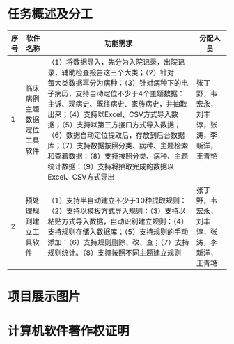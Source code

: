 # 任务概述及分工 <br/>

| 序号 | 软件名称                     | 功能需求                                                     | 分配人员                                     |
| ---- | ---------------------------- | ------------------------------------------------------------ | -------------------------------------------- |
| 1    | 临床病例主题数据定位工具软件 | （1）将数据导入，先分为入院记录，出院记录，辅助检查报告这三个大类；（2）针对<br/>每大类数据再分为病种：（3）针对病种下的电子病历，支持自动定位不少于4个主题数据：主诉、现病史、既往病史、家族病史，并抽取出来；（4）支持以Excel、CSV方式导入数据；（5）支持以第三方接口方式导入数据；（6）数据自动定位提取后，存放到后台数据库；（7）支持数据按照分类、病种、主题检索和查着数据：（8）支持按照分类、病种、主题统计数据：（9）支持将抽取完成的数据以Excel、CSV方式导出 | 张丁野，韦宏永，刘丰谆，张涛，李新洋，王青艳 |
| 2    | 预处理规则建立工具软件       | （1）支持半自动建立不少于10种提取规则：（2）支持以模板方式导入规则：（3）支持以粘贴方式导入数据，自动识别建立规则：（4）支持规则存储入数据库；（5）支持规则的手动添加：（6）支持规则删除、改、查；（7）支持规则统计。（8）支持按照不同主题建立规则 | 张丁野，韦宏永，刘丰谆，张涛，李新洋，王青艳 |

# 项目展示图片


# 计算机软件著作权证明
